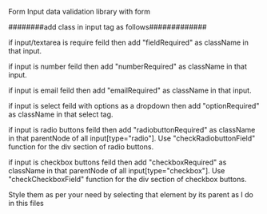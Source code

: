 Form Input data validation library with form

########add class in input tag as follows#############


if input/textarea is require feild then add "fieldRequired" as className in that input.

if input is number feild then add "numberRequired" as className in that input.

if input is email feild then add "emailRequired" as className in that input.

if input is select feild with options as a dropdown then add "optionRequired" as className in that select tag.

if input is radio buttons feild then add "radiobuttonRequired" as className in that parentNode of all input[type="radio"].
Use "checkRadiobuttonField" function for the div section of radio buttons.

if input is checkbox buttons feild then add "checkboxRequired" as className in that parentNode of all input[type="checkbox"].
Use "checkCheckboxField" function for the div section of checkbox buttons.


Style them as per your need by selecting that element by its parent as I do in this files